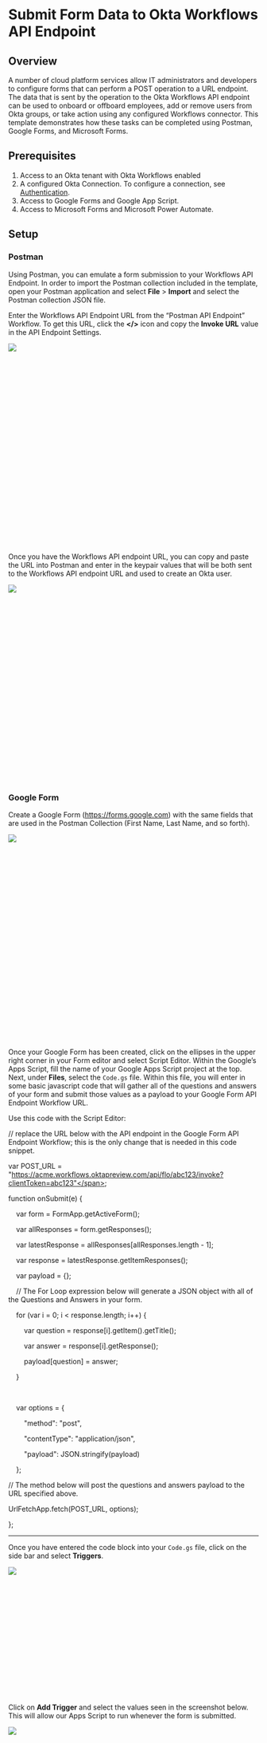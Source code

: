 # <span class="c23">Submit Form Data to Okta Workflows API Endpoint</span>

<span class="c0"></span>

## <span class="c15">Overview</span>

<span class="c0">A number of cloud platform services allow IT administrators and developers to configure forms that can perform a POST operation to a URL endpoint. The data that is sent by the operation to the Okta Workflows API endpoint can be used to onboard or offboard employees, add or remove users from Okta groups, or take action using any configured Workflows connector. This template demonstrates how these tasks can be completed using Postman, Google Forms, and Microsoft Forms.</span>

## <span class="c15">Prerequisites</span>

1.  <span class="c0">Access to an Okta tenant with Okta Workflows
    enabled</span>
2.  A configured Okta Connection. To configure a connection, see [Authentication](https://help.okta.com/wf/en-us/Content/Topics/Workflows/connector-reference/okta/overviews/authorization.htm).
3.  <span class="c0">Access to Google Forms and Google App
    Script.</span>
4.  Access to Microsoft Forms and Microsoft Power Automate.

## <span class="c15">Setup</span>

### <span class="c5 c10">Postman</span>

<span class="c0">Using Postman, you can emulate a form submission to your
Workflows API Endpoint. In order to import the Postman collection
included in the template, open your Postman application and select
**File** > **Import** and select the Postman collection JSON file.</span>

<span class="c0"></span>

<span class="c0">Enter the Workflows API Endpoint URL from the “Postman
API Endpoint” Workflow. To get this URL, click the
**&lt;/&gt;** icon and copy the **Invoke URL** value in the API Endpoint
Settings.</span>

<span
style="overflow: hidden; display: inline-block; margin: 0.00px 0.00px; border: 0.00px solid #000000; transform: rotate(0.00rad) translateZ(0px); -webkit-transform: rotate(0.00rad) translateZ(0px); width: 186.92px; height: 405.00px;">![](images/image4.png)</span>

<span class="c0"></span>

<span class="c0">Once you have the Workflows API endpoint URL, you can
copy and paste the URL into Postman and enter in the keypair values
that will be both sent to the Workflows API endpoint URL and used to create
an Okta user.</span>

<span
style="overflow: hidden; display: inline-block; margin: 0.00px 0.00px; border: 0.00px solid #000000; transform: rotate(0.00rad) translateZ(0px); -webkit-transform: rotate(0.00rad) translateZ(0px); width: 624.00px; height: 394.67px;">![](images/image5.png)</span>

<span class="c0"></span>

### <span class="c10 c5">Google Form</span>

Create a Google Form (<span
class="c13"><a href="https://www.google.com/url?q=https://forms.google.com&amp;sa=D&amp;source=editors&amp;ust=1634840532128000&amp;usg=AOvVaw03C2t-5M-6Iza6eYJ3ASOg" class="c18">https://forms.google.com</a></span><span
class="c0">) with the same fields that are used in the Postman
Collection (First Name, Last Name, and so forth).</span>

<span class="c0"></span>

<span
style="overflow: hidden; display: inline-block; margin: 0.00px 0.00px; border: 0.00px solid #000000; transform: rotate(0.00rad) translateZ(0px); -webkit-transform: rotate(0.00rad) translateZ(0px); width: 139.44px; height: 414.00px;">![](images/image8.png)</span>

<span class="c0"></span>

<span class="c0">Once your Google Form has been created, click on the
ellipses in the upper right corner in your Form editor and select Script
Editor. Within the Google’s Apps Script, fill the name of your Google
Apps Script project at the top. Next, under **Files**, select the `Code.gs`
file. Within this file, you will enter in some basic javascript code that
will gather all of the questions and answers of your form and submit
those values as a payload to your Google Form API Endpoint Workflow
URL.</span>

<span class="c0"></span>

Use this code with the Script Editor:  

<span class="c4">// replace the URL below with the API endpoint in the
Google Form API Endpoint Workflow; this is the only change that is
needed in this code snippet.</span>

<span class="c7">var</span><span class="c2"> </span><span
class="c12">POST\_URL</span><span class="c2"> = </span><span
class="c11">"https://acme.workflows.oktapreview.com/api/flo/abc123/invoke?clientToken=abc123"</span><span
class="c2">;</span>

<span class="c2 c5"></span>

<span class="c7">function</span><span class="c2"> </span><span
class="c3">onSubmit</span><span class="c2">(</span><span
class="c3">e</span><span class="c2 c5">) {</span>

<span class="c2">    </span><span class="c7">var</span><span
class="c2"> </span><span class="c3">form</span><span class="c2"> =
</span><span class="c12">FormApp</span><span class="c2">.</span><span
class="c3">getActiveForm</span><span class="c2 c5">();</span>

<span class="c2">    </span><span class="c7">var</span><span
class="c2"> </span><span class="c3">allResponses</span><span
class="c2"> = </span><span class="c3">form</span><span
class="c2">.</span><span class="c3">getResponses</span><span
class="c2 c5">();</span>

<span class="c2">    </span><span class="c7">var</span><span
class="c2"> </span><span class="c3">latestResponse</span><span
class="c2"> = </span><span class="c3">allResponses</span><span
class="c2">\[</span><span class="c3">allResponses</span><span
class="c2">.</span><span class="c3">length</span><span class="c2"> -
</span><span class="c20">1</span><span class="c2 c5">\];</span>

<span class="c2">    </span><span class="c7">var</span><span
class="c2"> </span><span class="c3">response</span><span class="c2"> =
</span><span class="c3">latestResponse</span><span
class="c2">.</span><span class="c3">getItemResponses</span><span
class="c2 c5">();</span>

<span class="c2">    </span><span class="c7">var</span><span
class="c2"> </span><span class="c3">payload</span><span class="c2 c5"> =
{};</span>

<span class="c2">    </span><span class="c4">// The For Loop expression
below will generate a JSON object with all of the Questions and Answers
in your form.</span>

<span class="c2">    </span><span class="c7">for</span><span
class="c2"> (</span><span class="c7">var</span><span
class="c2"> </span><span class="c3">i</span><span class="c2"> =
</span><span class="c20">0</span><span class="c2">; </span><span
class="c3">i</span><span class="c2"> &lt; </span><span
class="c3">response</span><span class="c2">.</span><span
class="c3">length</span><span class="c2">; </span><span
class="c3">i</span><span class="c2 c5">++) {</span>

<span class="c2">        </span><span class="c7">var</span><span
class="c2"> </span><span class="c3">question</span><span class="c2"> =
</span><span class="c3">response</span><span class="c2">\[</span><span
class="c3">i</span><span class="c2">\].</span><span
class="c3">getItem</span><span class="c2">().</span><span
class="c3">getTitle</span><span class="c2 c5">();</span>

<span class="c2">        </span><span class="c7">var</span><span
class="c2"> </span><span class="c3">answer</span><span class="c2"> =
</span><span class="c3">response</span><span class="c2">\[</span><span
class="c3">i</span><span class="c2">\].</span><span
class="c3">getResponse</span><span class="c2 c5">();</span>

<span class="c2">        </span><span class="c3">payload</span><span
class="c2">\[</span><span class="c3">question</span><span class="c2">\]
= </span><span class="c3">answer</span><span class="c2 c5">;</span>

<span class="c2 c5">    }</span>

<span class="c2 c5">  </span>

<span class="c2">    </span><span class="c7">var</span><span
class="c2"> </span><span class="c3">options</span><span class="c2 c5"> =
{</span>

<span class="c2">        </span><span class="c11">"method"</span><span
class="c2">: </span><span class="c11">"post"</span><span
class="c2 c5">,</span>

<span class="c2">        </span><span
class="c11">"contentType"</span><span class="c2">: </span><span
class="c11">"application/json"</span><span class="c2 c5">,</span>

<span class="c2">        </span><span class="c11">"payload"</span><span
class="c2">: </span><span class="c12">JSON</span><span
class="c2">.</span><span class="c3">stringify</span><span
class="c2">(</span><span class="c3">payload</span><span
class="c2 c5">)</span>

<span class="c2 c5">    };</span>

<span class="c2 c5"></span>

<span class="c4">// The method below will post the questions and answers
payload to the URL specified above.</span>

<span class="c12">UrlFetchApp</span><span class="c2">.</span><span
class="c3">fetch</span><span class="c2">(</span><span
class="c12">POST\_URL</span><span class="c2">, </span><span
class="c3">options</span><span class="c2 c5">);</span>

<span class="c2 c5">};</span>

<span class="c2 c5"></span>

------------------------------------------------------------------------

<span class="c2 c5"></span>

<span class="c1">Once you have entered the code block into your `Code.gs`
file, click on the side bar and select **Triggers**.</span>

<span
style="overflow: hidden; display: inline-block; margin: 0.00px 0.00px; border: 0.00px solid #000000; transform: rotate(0.00rad) translateZ(0px); -webkit-transform: rotate(0.00rad) translateZ(0px); width: 206.14px; height: 258.75px;">![](images/image1.png)</span>

<span class="c1">Click on **Add Trigger** and select the values seen in the
screenshot below. This will allow our Apps Script to run whenever the form is submitted.</span>

<span
style="overflow: hidden; display: inline-block; margin: 0.00px 0.00px; border: 0.00px solid #000000; transform: rotate(0.00rad) translateZ(0px); -webkit-transform: rotate(0.00rad) translateZ(0px); width: 501.82px; height: 480.00px;">![](images/image10.png)</span>

<span class="c0">That is all the configuration that you need to do
within App Scripts to send the Google Form payload to our Workflows API
endpoint.</span>

<span class="c0"></span>

<span class="c0">To ensure the App Script works when the Google Form is
submitted, fill out your form and navigate to the Google Form API
Endpoint Workflow. Ensure your Workflow is enabled before you submit the
Google Form. Once you submit the Google Form, you should see an entry
in your Flow History.</span>

<span class="c0"></span>

### <span class="c10 c5">Microsoft Forms</span>

Create a Microsoft Form (<span
class="c13"><a href="https://www.google.com/url?q=https://forms.office.com&amp;sa=D&amp;source=editors&amp;ust=1634840532133000&amp;usg=AOvVaw0QSChD0GZLuT4mONdxbt7t" class="c18">https://forms.office.com</a></span><span
class="c0">) with the same fields that are used in the Postman
Collection (First Name, Last Name, and so forth).</span>

<span class="c0"></span>

In order to send the contents of our Microsoft Form upon submission, we
are going to need to use Microsoft’s Power Automate application (<span
class="c13"><a href="https://www.google.com/url?q=https://us.flow.microsoft.com&amp;sa=D&amp;source=editors&amp;ust=1634840532133000&amp;usg=AOvVaw1ugHpq5VklvDOztqPqMGW_" class="c18">https://us.flow.microsoft.com</a></span><span
class="c0">).</span>

<span class="c0"></span>

<span class="c0">Within the Power Automate application, choose to create
a new Automated cloud flow and give your flow a name. Your flow’s
trigger will be when a new response is submitted.</span>

<span
style="overflow: hidden; display: inline-block; margin: 0.00px 0.00px; border: 0.00px solid #000000; transform: rotate(0.00rad) translateZ(0px); -webkit-transform: rotate(0.00rad) translateZ(0px); width: 266.00px; height: 41.00px;">![](images/image7.png)</span>

<span class="c0"></span>

1. <span class="c0">Choose the Microsoft Form you just
created.</span>

<span
style="overflow: hidden; display: inline-block; margin: 0.00px 0.00px; border: 0.00px solid #000000; transform: rotate(0.00rad) translateZ(0px); -webkit-transform: rotate(0.00rad) translateZ(0px); width: 608.00px; height: 110.00px;">![](images/image6.png)</span>

<span class="c0"></span>

2. <span class="c0">Select the Get response details
action. Select the Form Id that you chose in the previous step and
select Response Id as the Response Id.</span>

<span
style="overflow: hidden; display: inline-block; margin: 0.00px 0.00px; border: 0.00px solid #000000; transform: rotate(0.00rad) translateZ(0px); -webkit-transform: rotate(0.00rad) translateZ(0px); width: 596.00px; height: 142.00px;">![](images/image2.png)</span>

<span class="c0"></span>

3. <span class="c0">Select the Initialize variable
action. Name your variable and choose Object for Type. In the value
input field, we will be constructing our JSON object to send to our
Workflows API endpoint URL. You can define the key value as you see fit
but for the pair value, you will need to select from the Dynamic content
list.</span>

<span
style="overflow: hidden; display: inline-block; margin: 0.00px 0.00px; border: 0.00px solid #000000; transform: rotate(0.00rad) translateZ(0px); -webkit-transform: rotate(0.00rad) translateZ(0px); width: 601.13px; height: 458.00px;">![](images/image3.png)</span>

<span class="c0"></span>

4. <span class="c0">Select the HTTP action. Choose POST
as the method. In the URI input, enter the API endpoint from the Google
Form API Endpoint Workflow. In the **Body** input, select the variable you
created in the previous step which should be shown in the Dynamic
Content menu under the Variables list.</span>

<span
style="overflow: hidden; display: inline-block; margin: 0.00px 0.00px; border: 0.00px solid #000000; transform: rotate(0.00rad) translateZ(0px); -webkit-transform: rotate(0.00rad) translateZ(0px); width: 465.76px; height: 340.50px;">![](images/image9.png)</span>

<span class="c0"></span>

5. <span class="c0">Click **Save** and then click **Test** and
try out your form. If the Microsoft Form submission is successful, you
should see an entry in your Google Form API Endpoint Workflow’s Flow
History.</span>

## <span class="c15">Limitations & Known Issues</span>

-   <span class="c0">The screenshots in this readme file may
    change over time. If they do,
    recognize that there may be changes, but focus on the key terms and
    proceed as best you can. </span>
-   Keep in mind the Okta Workflows [System Limits](https://help.okta.com/wf/en-us/Content/Topics/Workflows/workflows-system-limits.htm).
-   <span class="c0">Error handling is not addressed in this template.
    </span>
